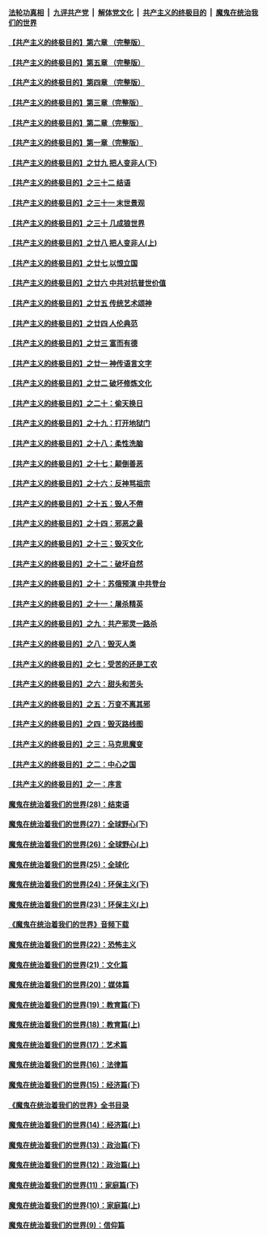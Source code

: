 ####  [法轮功真相](../../../../basic/blob/master/README.md?t=12131613) &nbsp;|&nbsp; [九评共产党](../../../../9ping.md/blob/master/README.md?t=12131613) &nbsp;|&nbsp; [解体党文化](../../../../jtdwh.md/blob/master/README.md?t=12131613)  &nbsp;|&nbsp; [共产主义的终极目的](../../../../gczydzjmd.md/blob/master/README.md?t=12131613) &nbsp;|&nbsp; [魔鬼在统治我们的世界](../../../../mgztzwmdsj.md/blob/master/README.md?t=12131613) 

#### [【共产主义的终极目的】第六章 （完整版）](../pages/nsc422/n11428913.md?t=12131613) 

#### [【共产主义的终极目的】第五章 （完整版）](../pages/nsc422/n11428912.md?t=12131613) 

#### [【共产主义的终极目的】第四章 （完整版）](../pages/nsc422/n11428907.md?t=12131613) 

#### [【共产主义的终极目的】第三章（完整版）](../pages/nsc422/n11428848.md?t=12131613) 

#### [【共产主义的终极目的】第二章（完整版）](../pages/nsc422/n11428831.md?t=12131613) 

#### [【共产主义的终极目的】第一章（完整版）](../pages/nsc422/n11417651.md?t=12131613) 

#### [【共产主义的终极目的】之廿九 把人变非人(下)](../pages/nsc422/n11344140.md?t=12131613) 

#### [【共产主义的终极目的】之三十二 结语](../pages/nsc422/n11360535.md?t=12131613) 

#### [【共产主义的终极目的】之三十一 末世景观](../pages/nsc422/n11351129.md?t=12131613) 

#### [【共产主义的终极目的】之三十 几成狼世界](../pages/nsc422/n11348280.md?t=12131613) 

#### [【共产主义的终极目的】之廿八 把人变非人(上)](../pages/nsc422/n11340492.md?t=12131613) 

#### [【共产主义的终极目的】之廿七 以恨立国](../pages/nsc422/n11336944.md?t=12131613) 

#### [【共产主义的终极目的】之廿六 中共对抗普世价值](../pages/nsc422/n11324785.md?t=12131613) 

#### [【共产主义的终极目的】之廿五 传统艺术颂神](../pages/nsc422/n11296396.md?t=12131613) 

#### [【共产主义的终极目的】之廿四 人伦典范](../pages/nsc422/n11296397.md?t=12131613) 

#### [【共产主义的终极目的】之廿三 富而有德](../pages/nsc422/n11283598.md?t=12131613) 

#### [【共产主义的终极目的】之廿一 神传语言文字](../pages/nsc422/n11263265.md?t=12131613) 

#### [【共产主义的终极目的】之廿二 破坏修炼文化](../pages/nsc422/n11245728.md?t=12131613) 

#### [【共产主义的终极目的】之二十：偷天换日](../pages/nsc422/n11238846.md?t=12131613) 

#### [【共产主义的终极目的】之十九：打开地狱门](../pages/nsc422/n11206376.md?t=12131613) 

#### [【共产主义的终极目的】之十八：柔性洗脑](../pages/nsc422/n11199994.md?t=12131613) 

#### [【共产主义的终极目的】之十七：颠倒善恶](../pages/nsc422/n11179782.md?t=12131613) 

#### [【共产主义的终极目的】之十六：反神骂祖宗](../pages/nsc422/n11166798.md?t=12131613) 

#### [【共产主义的终极目的】之十五：毁人不倦](../pages/nsc422/n11166792.md?t=12131613) 

#### [【共产主义的终极目的】之十四：邪恶之最](../pages/nsc422/n11150249.md?t=12131613) 

#### [【共产主义的终极目的】之十三：毁灭文化](../pages/nsc422/n11135227.md?t=12131613) 

#### [【共产主义的终极目的】之十二：破坏自然](../pages/nsc422/n11135214.md?t=12131613) 

#### [【共产主义的终极目的】之十：苏俄预演 中共登台](../pages/nsc422/n11118424.md?t=12131613) 

#### [【共产主义的终极目的】之十一：屠杀精英](../pages/nsc422/n11118442.md?t=12131613) 

#### [【共产主义的终极目的】之九：共产邪灵一路杀](../pages/nsc422/n11114139.md?t=12131613) 

#### [【共产主义的终极目的】之八：毁灭人类](../pages/nsc422/n11108503.md?t=12131613) 

#### [【共产主义的终极目的】之七：受苦的还是工农](../pages/nsc422/n11101809.md?t=12131613) 

#### [【共产主义的终极目的】之六：甜头和苦头](../pages/nsc422/n11096971.md?t=12131613) 

#### [【共产主义的终极目的】之五：万变不离其邪](../pages/nsc422/n11091285.md?t=12131613) 

#### [【共产主义的终极目的】之四：毁灭路线图](../pages/nsc422/n11086284.md?t=12131613) 

#### [【共产主义的终极目的】之三：马克思魔变](../pages/nsc422/n11061941.md?t=12131613) 

#### [【共产主义的终极目的】之二：中心之国](../pages/nsc422/n11047728.md?t=12131613) 

#### [【共产主义的终极目的】之一：序言](../pages/nsc422/n11086077.md?t=12131613) 

#### [魔鬼在统治着我们的世界(28)：结束语](../pages/nsc422/n10936246.md?t=12131613) 

#### [魔鬼在统治着我们的世界(27)：全球野心(下)](../pages/nsc422/n10928319.md?t=12131613) 

#### [魔鬼在统治着我们的世界(26)：全球野心(上)](../pages/nsc422/n10900318.md?t=12131613) 

#### [魔鬼在统治着我们的世界(25)：全球化](../pages/nsc422/n10788205.md?t=12131613) 

#### [魔鬼在统治着我们的世界(24)：环保主义(下)](../pages/nsc422/n10695307.md?t=12131613) 

#### [魔鬼在统治着我们的世界(23)：环保主义(上)](../pages/nsc422/n10688613.md?t=12131613) 

#### [《魔鬼在统治着我们的世界》音频下载](../pages/nsc422/n10635553.md?t=12131613) 

#### [魔鬼在统治着我们的世界(22)：恐怖主义](../pages/nsc422/n10614727.md?t=12131613) 

#### [魔鬼在统治着我们的世界(21)：文化篇](../pages/nsc422/n10597706.md?t=12131613) 

#### [魔鬼在统治着我们的世界(20)：媒体篇](../pages/nsc422/n10586579.md?t=12131613) 

#### [魔鬼在统治着我们的世界(19)：教育篇(下)](../pages/nsc422/n10564808.md?t=12131613) 

#### [魔鬼在统治着我们的世界(18)：教育篇(上)](../pages/nsc422/n10526970.md?t=12131613) 

#### [魔鬼在统治着我们的世界(17)：艺术篇](../pages/nsc422/n10499093.md?t=12131613) 

#### [魔鬼在统治着我们的世界(16)：法律篇](../pages/nsc422/n10485969.md?t=12131613) 

#### [魔鬼在统治着我们的世界(15)：经济篇(下)](../pages/nsc422/n10469975.md?t=12131613) 

#### [《魔鬼在统治着我们的世界》全书目录](../pages/nsc422/n10464261.md?t=12131613) 

#### [魔鬼在统治着我们的世界(14)：经济篇(上)](../pages/nsc422/n10457370.md?t=12131613) 

#### [魔鬼在统治着我们的世界(13)：政治篇(下)](../pages/nsc422/n10448270.md?t=12131613) 

#### [魔鬼在统治着我们的世界(12)：政治篇(上)](../pages/nsc422/n10444576.md?t=12131613) 

#### [魔鬼在统治着我们的世界(11)：家庭篇(下)](../pages/nsc422/n10440961.md?t=12131613) 

#### [魔鬼在统治着我们的世界(10)：家庭篇(上)](../pages/nsc422/n10435448.md?t=12131613) 

#### [魔鬼在统治着我们的世界(9)：信仰篇](../pages/nsc422/n10432159.md?t=12131613) 

